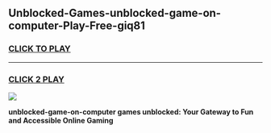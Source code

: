
## Unblocked-Games-unblocked-game-on-computer-Play-Free-giq81
<h3>
<a href="https://premium76.site?title=unblocked-game-on-computer&ref=18A">CLICK TO PLAY</a></h3>
<hr>

<h3>
<a href="https://premium76.site?title=unblocked-game-on-computer&ref=18A">CLICK 2 PLAY</a>
  
</h3>

<a href="https://premium76.site?title=unblocked-game-on-computer&ref=18A"><img src="https://clearcache.store/games.png"></a>


**unblocked-game-on-computer games unblocked: Your Gateway to Fun and Accessible Online Gaming**
